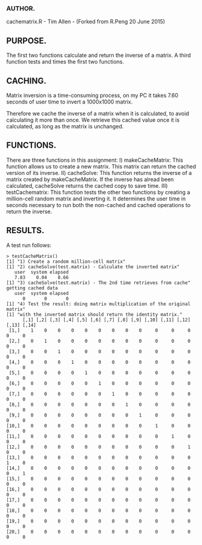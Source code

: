 ### AUTHOR.
cachematrix.R - Tim Allen - (Forked from R.Peng 20 June 2015)

## PURPOSE.
The first two functions calculate and return the inverse of a matrix. A third function tests and times the first two functions.

## CACHING.
Matrix inversion is a time-consuming process, on my PC it takes 7.60 seconds of user time to invert a 1000x1000 matrix.

Therefore we cache the inverse of  a matrix when it is calculated, to avoid calculating it more than once. We retrieve this cached value once it is calculated, as long as the matrix is unchanged.

## FUNCTIONS.
There are three functions in this assignment:
I) makeCacheMatrix: This function allows us to create a new matrix. This matrix can return the cached version of its inverse.
II) cacheSolve: This function returns the inverse of a matrix created by makeCacheMatrix.  If the inverse has alread been calculated, cacheSolve returns the cached copy to save time.
III) testCachematrix: This function tests the other two functions by creating a million-cell random matrix and inverting it. It determines the user time in seconds necessary to run both the non-cached and cached operations to return the inverse.

## RESULTS.
A test run follows:

    > testCacheMatrix()
    [1] "1) Create a random million-cell matrix"
    [1] "2) cacheSolve(test.matrix) - Calculate the inverted matrix"
       user  system elapsed 
       7.83    0.04    8.66 
    [1] "3) cacheSolve(test.matrix) - The 2nd time retrieves from cache"
    getting cached data
       user  system elapsed 
          0       0       0 
    [1] "4) Test the result: doing matrix multiplication of the original matrix"
    [1] "with the inverted matrix should return the identity matrix."
          [,1] [,2] [,3] [,4] [,5] [,6] [,7] [,8] [,9] [,10] [,11] [,12] [,13] [,14]
     [1,]    1    0    0    0    0    0    0    0    0     0     0     0     0     0
     [2,]    0    1    0    0    0    0    0    0    0     0     0     0     0     0
     [3,]    0    0    1    0    0    0    0    0    0     0     0     0     0     0
     [4,]    0    0    0    1    0    0    0    0    0     0     0     0     0     0
     [5,]    0    0    0    0    1    0    0    0    0     0     0     0     0     0
     [6,]    0    0    0    0    0    1    0    0    0     0     0     0     0     0
     [7,]    0    0    0    0    0    0    1    0    0     0     0     0     0     0
     [8,]    0    0    0    0    0    0    0    1    0     0     0     0     0     0
     [9,]    0    0    0    0    0    0    0    0    1     0     0     0     0     0
    [10,]    0    0    0    0    0    0    0    0    0     1     0     0     0     0
    [11,]    0    0    0    0    0    0    0    0    0     0     1     0     0     0
    [12,]    0    0    0    0    0    0    0    0    0     0     0     1     0     0
    [13,]    0    0    0    0    0    0    0    0    0     0     0     0     1     0
    [14,]    0    0    0    0    0    0    0    0    0     0     0     0     0     1
    [15,]    0    0    0    0    0    0    0    0    0     0     0     0     0     0
    [16,]    0    0    0    0    0    0    0    0    0     0     0     0     0     0
    [17,]    0    0    0    0    0    0    0    0    0     0     0     0     0     0
    [18,]    0    0    0    0    0    0    0    0    0     0     0     0     0     0
    [19,]    0    0    0    0    0    0    0    0    0     0     0     0     0     0
    [20,]    0    0    0    0    0    0    0    0    0     0     0     0     0     0
